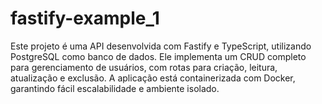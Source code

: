 # fastify-example_1
Este projeto é uma API desenvolvida com Fastify e TypeScript, utilizando PostgreSQL como banco de dados. Ele implementa um CRUD completo para gerenciamento de usuários, com rotas para criação, leitura, atualização e exclusão. A aplicação está containerizada com Docker, garantindo fácil escalabilidade e ambiente isolado. 
